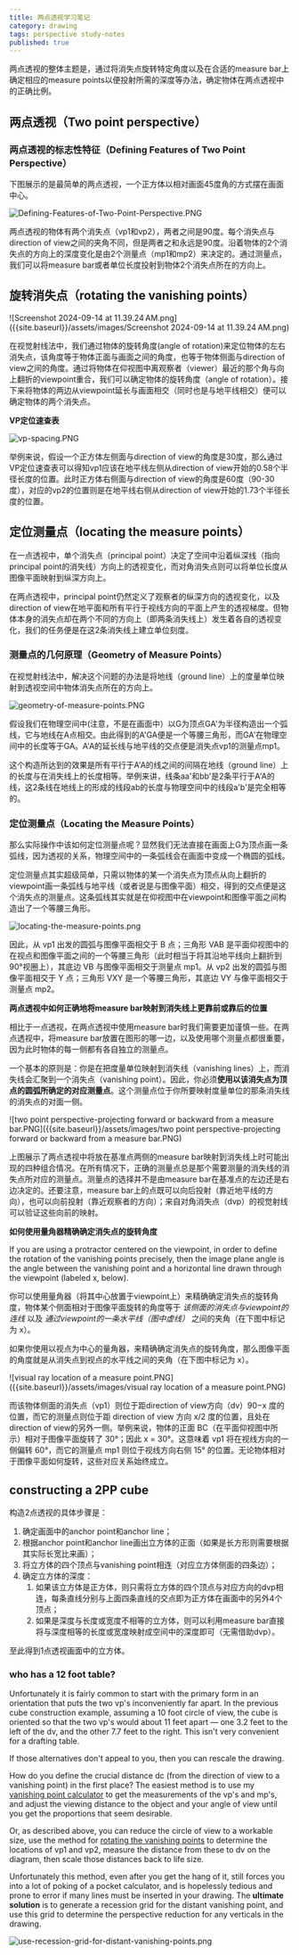 ```yaml
---
title: 两点透视学习笔记
category: drawing
tags: perspective study-notes
published: true
---
```

两点透视的整体主题是，通过将消失点旋转特定角度以及在合适的measure bar上确定相应的measure points以便投射所需的深度等办法，确定物体在两点透视中的正确比例。

## 两点透视（Two point perspective）

### 两点透视的标志性特征（Defining Features of Two Point Perspective）

下图展示的是最简单的两点透视，一个正方体以相对画面45度角的方式摆在画面中心。

![Defining-Features-of-Two-Point-Perspective.PNG]({{site.baseurl}}/assets/images/Defining-Features-of-Two-Point-Perspective.PNG)

两点透视的物体有两个消失点（vp1和vp2），两者之间是90度。每个消失点与direction of view之间的夹角不同，但是两者之和永远是90度。沿着物体的2个消失点的方向上的深度变化是由2个测量点（mp1和mp2）来决定的。通过测量点，我们可以将measure bar或者单位长度投射到物体2个消失点所在的方向上。

## 旋转消失点（rotating the vanishing points）

![Screenshot 2024-09-14 at 11.39.24 AM.png]({{site.baseurl}}/assets/images/Screenshot 2024-09-14 at 11.39.24 AM.png)

在视觉射线法中，我们通过物体的旋转角度(angle of rotation)来定位物体的左右消失点，该角度等于物体正面与画面之间的角度，也等于物体侧面与direction of view之间的角度。通过将物体在仰视图中离观察者（viewer）最近的那个角与向上翻折的viewpoint重合，我们可以确定物体的旋转角度（angle of rotation）。接下来将物体的两边从viewpoint延长与画面相交（同时也是与地平线相交）便可以确定物体的两个消失点。

**VP定位速查表**

![vp-spacing.PNG]({{site.baseurl}}/assets/images/vp-spacing.PNG)

举例来说，假设一个正方体左侧面与direction of view的角度是30度，那么通过VP定位速查表可以得知vp1应该在地平线左侧从direction of view开始的0.58个半径长度的位置。此时正方体右侧面与direction of view的角度是60度（90-30度），对应的vp2的位置则是在地平线右侧从direction of view开始的1.73个半径长度的位置。

## 定位测量点（locating the measure points）

在一点透视中，单个消失点（principal point）决定了空间中沿着纵深线（指向principal point的消失线）方向上的透视变化，而对角消失点则可以将单位长度从图像平面映射到纵深方向上。

在两点透视中，principal point仍然定义了观察者的纵深方向的透视变化，以及direction of view在地平面和所有平行于视线方向的平面上产生的透视梯度。但物体本身的消失点却在两个不同的方向上（即两条消失线上）发生着各自的透视变化，我们的任务便是在这2条消失线上建立单位刻度。

### 测量点的几何原理（Geometry of Measure Points）

在视觉射线法中，解决这个问题的办法是将地线（ground line）上的度量单位映射到透视空间中物体消失点所在的方向上。

![geometry-of-measure-points.PNG]({{site.baseurl}}/assets/images/geometry-of-measure-points.PNG)

假设我们在物理空间中(注意，不是在画面中）以G为顶点GA'为半径构造出一个弧线，它与地线在A点相交。由此得到的A'GA便是一个等腰三角形，而GA'在物理空间中的长度等于GA。A'A的延长线与地平线的交点便是消失点vp1的测量点mp1。

这个构造所达到的效果是所有平行于A'A的线之间的间隔在地线（ground line）上的长度与在消失线上的长度相等。举例来讲，线条aa'和bb'是2条平行于A'A的线，这2条线在地线上的形成的线段ab的长度与物理空间中的线段a'b'是完全相等的。

### 定位测量点（Locating the Measure Points）

那么实际操作中该如何定位测量点呢？显然我们无法直接在画面上G为顶点画一条弧线，因为透视的关系，物理空间中的一条弧线会在画面中变成一个椭圆的弧线。

定位测量点其实超级简单，只需以物体的某一个消失点为顶点从向上翻折的viewpoint画一条弧线与地平线（或者说是与图像平面）相交，得到的交点便是这个消失点的测量点。这条弧线其实就是在仰视图中在viewpoint和图像平面之间构造出了一个等腰三角形。

![locating-the-measure-points.png]({{site.baseurl}}/assets/images/locating-the-measure-points.png)

因此，从 vp1 出发的圆弧与图像平面相交于 B 点；三角形 VAB 是平面仰视图中的在视点和图像平面之间的一个等腰三角形（此时相当于将其沿地平线向上翻折到90°视圈上），其底边 VB 与图像平面相交于测量点 mp1。从 vp2 出发的圆弧与图像平面相交于 Y 点；三角形 VXY 是一个等腰三角形，其底边 VY 与像平面相交于测量点 mp2。

**两点透视中如何正确地将measure bar映射到消失线上更靠前或靠后的位置**

相比于一点透视，在两点透视中使用measure bar时我们需要更加谨慎一些。在两点透视中，将measure bar放置在图形的哪一边，以及使用哪个测量点都很重要，因为此时物体的每一侧都有各自独立的测量点。

一个基本的原则是：你是在把度量单位映射到消失线（vanishing lines）上，而消失线会汇聚到一个消失点（vanishing point）。因此，你必须**使用以该消失点为顶点的圆弧所确定的对应测量点**。这个测量点位于你所要映射度量单位的那条消失线的消失点的对面一侧。

![two point perspective-projecting forward or backward from a measure bar.PNG]({{site.baseurl}}/assets/images/two point perspective-projecting forward or backward from a measure bar.PNG)

上图展示了两点透视中将放在基准点两侧的measure bar映射到消失线上时可能出现的四种组合情况。在所有情况下，正确的测量点总是那个需要测量的消失线的消失点所对应的测量点。测量点的选择并不是由measure bar在基准点的左边还是右边决定的。还要注意，measure bar上的点既可以向后投射（靠近地平线的方向），也可以向前投射（靠近观察者的方向）；来自对角消失点（dvp）的视觉射线可以验证这些向前的映射。

**如何使用量角器精确确定消失点的旋转角度**

If you are using a protractor centered on the viewpoint, in order to define the rotation of the vanishing points precisely, then the image plane angle is the angle between the vanishing point and a horizontal line drawn through the viewpoint (labeled x, below).

你可以使用量角器（将其中心放置于viewpoint上）来精确确定消失点的旋转角度，物体某个侧面相对于图像平面旋转的角度等于 _该侧面的消失点与viewpoint的连线_ 以及 _通过viewpoint的一条水平线（图中虚线）_ 之间的夹角（在下图中标记为 x）。

如果你使用以视点为中心的量角器，来精确确定消失点的旋转角度，那么图像平面的角度就是从消失点到视点的水平线之间的夹角（在下图中标记为 x）。

![visual ray location of a measure point.PNG]({{site.baseurl}}/assets/images/visual ray location of a measure point.PNG)

而该物体侧面的消失点（vp1）则位于距direction of view方向（dv）90−x 度的位置，而它的测量点则位于距 direction of view 方向 x/2 度的位置，且处在direction of view的另外一侧。举例来说，物体的正面 BC（在平面仰视图中所示）相对于图像平面旋转了 30°；因此 x = 30°。这意味着 vp1 将在视线方向的一侧偏转 60°，而它的测量点 mp1 则位于视线方向右侧 15° 的位置。无论物体相对于图像平面如何旋转，这些对应关系始终成立。


## constructing a 2PP cube

构造2点透视的具体步骤是：

1. 确定画面中的anchor point和anchor line；
1. 根据anchor point和anchor line画出立方体的正面（如果是长方形则需要根据其实际长宽比来画）；
1. 将立方体的四个顶点与vanishing point相连（对应立方体侧面的四条边）；
1. 确定立方体的深度：
	1. 如果该立方体是正方体，则只需将立方体的四个顶点与对应方向的dvp相连，每条直线分别与上面四条直线的交点即为正方体在画面中的另外4个顶点；
	1. 如果是深度与长度或宽度不相等的立方体，则可以利用measure bar直接将与深度相等的长度或宽度映射成空间中的深度即可（无需借助dvp）。

至此得到1点透视画面中的立方体。


### who has a 12 foot table?

Unfortunately it is fairly common to start with the primary form in an orientation that puts the two vp's inconveniently far apart. In the previous cube construction example, assuming a 10 foot circle of view, the cube is oriented so that the two vp's would about 11 feet apart — one 3.2 feet to the left of the dv, and the other 7.7 feet to the right. This isn't very convenient for a drafting table.

If those alternatives don't appeal to you, then you can rescale the drawing.

How do you define the crucial distance dc (from the direction of view to a vanishing point) in the first place? The easiest method is to use my [vanishing point calculator](https://www.handprint.com/HP/WCL/IMG/LPR/VPCalculator.xls) to get the measurements of the vp's and mp's, and adjust the viewing distance to the object and your angle of view until you get the proportions that seem desirable.

Or, as described above, you can reduce the circle of view to a workable size, use the method for [rotating the vanishing points](https://www.handprint.com/HP/WCL/perspect3.html#rotatingvp) to determine the locations of vp1 and vp2, measure the distance from these to dv on the diagram, then scale those distances back to life size.

Unfortunately this method, even after you get the hang of it, still forces you into a lot of poking of a pocket calculator, and is hopelessly tedious and prone to error if many lines must be inserted in your drawing. The **ultimate solution** is to generate a recession grid for the distant vanishing point, and use this grid to determine the perspective reduction for any verticals in the drawing.

![use-recession-grid-for-distant-vanishing-points.png]({{site.baseurl}}/assets/images/use-recession-grid-for-distant-vanishing-points.png)
